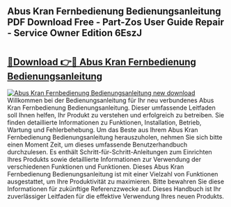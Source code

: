 ## Abus Kran Fernbedienung Bedienungsanleitung PDF Download Free - Part-Zos User Guide Repair - Service Owner Edition 6EszJ

# <h2><a href="http://df30tb.blite.top/?on=Abus+Kran+Fernbedienung+Bedienungsanleitung">🔗Download 👉🔴 Abus Kran Fernbedienung Bedienungsanleitung</a></h2>

[![Abus Kran Fernbedienung Bedienungsanleitung new download](https://i.imgur.com/lujVjoI.png)](http://df30tb.blite.top/?on=Abus+Kran+Fernbedienung+Bedienungsanleitung)
Willkommen bei der Bedienungsanleitung für Ihr neu verbundenes Abus Kran Fernbedienung Bedienungsanleitung. Dieser umfassende Leitfaden soll Ihnen helfen, Ihr Produkt zu verstehen und erfolgreich zu betreiben. Sie finden detaillierte Informationen zu Funktionen, Installation, Betrieb, Wartung und Fehlerbehebung. Um das Beste aus Ihrem Abus Kran Fernbedienung Bedienungsanleitung herauszuholen, nehmen Sie sich bitte einen Moment Zeit, um dieses umfassende Benutzerhandbuch durchzulesen. Es enthält Schritt-für-Schritt-Anleitungen zum Einrichten Ihres Produkts sowie detaillierte Informationen zur Verwendung der verschiedenen Funktionen und Funktionen. Dieses Abus Kran Fernbedienung Bedienungsanleitung ist mit einer Vielzahl von Funktionen ausgestattet, um Ihre Produktivität zu maximieren. Bitte bewahren Sie diese Informationen für zukünftige Referenzzwecke auf. Dieses Handbuch ist Ihr zuverlässiger Leitfaden für die effektive Verwendung Ihres neuen Produkts.

